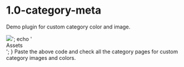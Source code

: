 # 1.0-category-meta
Demo plugin for custom category color and image.



<?php
//first get the current category ID
$cat_id = get_query_var('cat');

//then i get the data from the database
$cat_data = get_option("category_$cat_id");

//and then i just display my category image if it exists
if (isset($cat_data['img'])){
	echo '<div class="category_image"><img src="'.$cat_data['img'].'"></div>';
	echo '<div style="color:'.$cat_data['color'].'" class="category_color">Assets</div>';
}

Paste the above code and check all the category pages for custom category images and colors.
